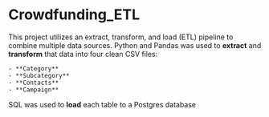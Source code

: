 # Crowdfunding_ETL


This project utilizes an extract, transform, and load (ETL) pipeline to combine multiple data sources. Python and Pandas was used to **extract** and **transform** that data into four clean CSV files: 


    - **Category**
    - **Subcategory**
    - **Contacts**
    - **Campaign**
  
  
SQL was used to **load** each table to a Postgres database
